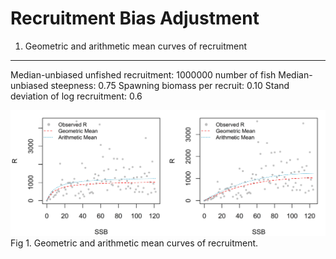 Recruitment Bias Adjustment
================

1. Geometric and arithmetic mean curves of recruitment
------------------------------------------------------

Median-unbiased unfished recruitment: 1000000 number of fish
Median-unbiased steepness: 0.75
Spawning biomass per recruit: 0.10
Stand deviation of log recruitment: 0.6

![Fig 1. Geometric and arithmetic mean curves of recruitment.](./figures/geom_arim_curves.jpg) Fig 1. Geometric and arithmetic mean curves of recruitment.
